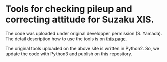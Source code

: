 # Tools for checking pileup and correcting attitude for Suzaku XIS.
The code was uploaded under original developper permission (S. Yamada).
The detail description how to use the tools is on [this page](http://www-x.phys.se.tmu.ac.jp/~syamada/ana/suzaku/XISPileupDoc_20120221/XIS_PileupDoc_20190118_ver2.html).

The original tools uploaded on the above site is written in Python2. 
So, we update the code with Python3 and publish on this repository.
